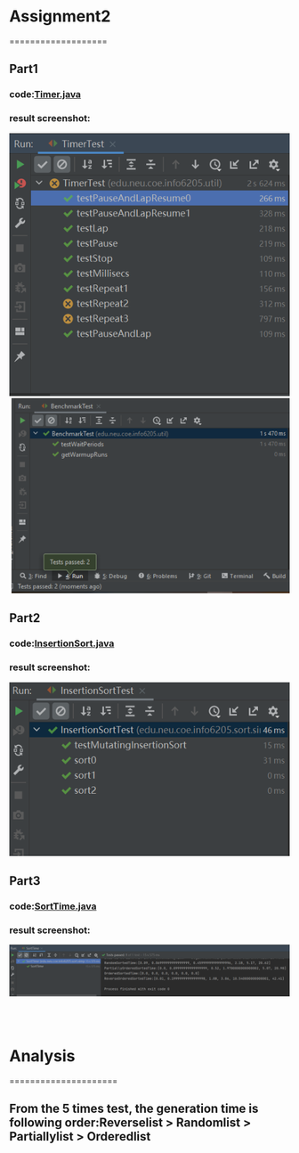 # Assignment2
===================
## Part1<br>
### code:[Timer.java](src/main/java/edu/neu/coe/info6205/util/Timer.java)
### result screenshot:
![part1_result01](https://github.com/ZhihanZhao/INFO6205/blob/main/Assignments/Assignment2/screenshot/Timer1.png)
![part1_result02](https://github.com/ZhihanZhao/INFO6205/blob/main/Assignments/Assignment2/screenshot/Timer2.png)

## Part2<br>
### code:[InsertionSort.java](src/main/java/edu/neu/coe/info6205/sort/simple/InsertionSort.java)
### result screenshot:
![part2_result](https://github.com/ZhihanZhao/INFO6205/blob/main/Assignments/Assignment2/screenshot/part2.png)

## Part3<br>
### code:[SortTime.java](src/main/java/edu/neu/coe/info6205/sort/simple/SortTime.java)
### result screenshot:
![part2_result](https://github.com/ZhihanZhao/INFO6205/blob/main/Assignments/Assignment2/screenshot/part3.png)

<br>
<br>


# Analysis
=====================
## From the 5 times test, the generation time is following order:Reverselist > Randomlist > Partiallylist > Orderedlist

